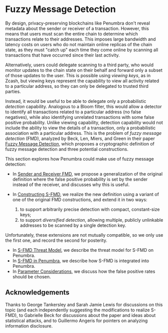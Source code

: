 # Fuzzy Message Detection

By design, privacy-preserving blockchains like Penumbra don't reveal metadata
about the sender or receiver of a transaction.  However, this means that users
must scan the entire chain to determine which transactions relate to their
addresses.  This imposes large bandwidth and latency costs on users who do not
maintain online replicas of the chain state, as they must "catch up" each time
they come online by scanning all transactions that have occurred since their
last activity.

Alternatively, users could delegate scanning to a third party, who would monitor
updates to the chain state on their behalf and forward only a subset of those
updates to the user.  This is possible using *viewing keys*, as in Zcash, but
viewing keys represent the capability to view all activity related to a
particular address, so they can only be delegated to trusted third parties.

Instead, it would be useful to be able to delegate only a probabilistic
*detection* capability.  Analogous to a Bloom filter, this would allow a
detector to identify all transactions related to a particular address (no false
negatives), while also identifying unrelated transactions with some false
positive probability.  Unlike viewing capability, detection capability would not
include the ability to view the details of a transaction, only a probabilistic
association with a particular address.  This is the problem of *fuzzy message
detection* (FMD), analyzed by Beck, Len, Miers, and Green in their paper [Fuzzy
Message Detection][fmd-paper], which proposes a cryptographic definition of
fuzzy message detection and three potential constructions.

This section explores how Penumbra could make use of fuzzy message detection:

* In [Sender and Receiver FMD](./fmd/sender-receiver.md), we propose a
generalization of the original definition where the false positive probability
is set by the sender instead of the receiver, and discusses why this is useful.

* In [Constructing S-FMD](./fmd/construction.md), we realize the new definition
using a variant of one of the original FMD constructions, and extend it in two ways:
    1. to support arbitrarily precise detection with compact, constant-size keys;
    2. to support *diversified detection*, allowing multiple, publicly
    unlinkable addresses to be scanned by a single detection key.

Unfortunately, these extensions are not mutually compatible, so we only use the
first one, and record the second for posterity.

* In [S-FMD Threat Model](./fmd/threat_model.md), we describe the threat model for S-FMD on Penumbra. 
* In [S-FMD in Penumbra](./fmd/system_mapping.md), we describe how S-FMD is integrated into Penumbra.
* In [Parameter Considerations](./fmd/considerations.md), we discuss how the
false positive rates should be chosen.

## Acknowledgements

Thanks to George Tankersley and Sarah Jamie Lewis for discussions on this topic
(and each independently suggesting the modifications to realize S-FMD), to
Gabrielle Beck for discussions about the paper and ideas about statistical
attacks, and to Guillermo Angeris for pointers on analyzing information disclosure.

[fmd-paper]: https://eprint.iacr.org/2021/089
